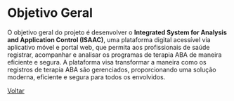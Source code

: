 # Objetivo Geral
O objetivo geral do projeto é desenvolver o **Integrated System for Analysis and Application Control (ISAAC)**, uma plataforma digital acessível via aplicativo móvel e portal web, que permita aos profissionais de saúde registrar, acompanhar e analisar os programas de terapia ABA de maneira eficiente e segura. A plataforma visa transformar a maneira como os registros de terapia ABA são gerenciados, proporcionando uma solução moderna, eficiente e segura para todos os envolvidos.

[Voltar](index.md)
